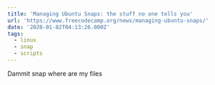 ```yaml
---
title: 'Managing Ubuntu Snaps: the stuff no one tells you'
url: 'https://www.freecodecamp.org/news/managing-ubuntu-snaps/'
date: '2020-01-02T04:13:26.000Z'
tags:
  - linux
  - snap
  - scripts
---
```

Dammit snap where are my files
